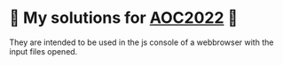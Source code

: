 # 🎅 My solutions for [AOC2022](https://adventofcode.com/2022) 🎄

They are intended to be used in the js console of a webbrowser with the input files opened.
